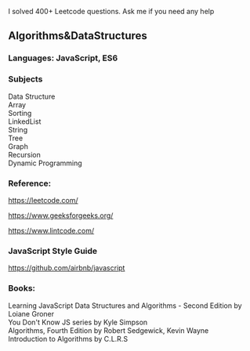 I solved 400+ Leetcode questions. Ask me if you need any help

## Algorithms&DataStructures

### Languages: JavaScript, ES6

### Subjects
Data Structure <br/>
Array <br/>
Sorting <br/>
LinkedList <br/>
String <br/>
Tree <br/>
Graph <br/>
Recursion <br/>
Dynamic Programming <br/>

### Reference: 
https://leetcode.com/

https://www.geeksforgeeks.org/

https://www.lintcode.com/

### JavaScript Style Guide
https://github.com/airbnb/javascript

### Books: 
Learning JavaScript Data Structures and Algorithms - Second Edition by Loiane Groner  
You Don't Know JS series by Kyle Simpson  
Algorithms, Fourth Edition by Robert Sedgewick, Kevin Wayne  
Introduction to Algorithms by C.L.R.S  

